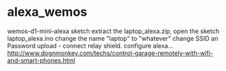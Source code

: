 # alexa_wemos
wemos-d1-mini-alexa sketch
extract the laptop_alexa.zip, open the sketch laptop_alexa.ino
change the name "laptop" to "whatever"
change SSID an Password
upload - connect relay shield.
configure alexa...
http://www.dognmonkey.com/techs/control-garage-remotely-with-wifi-and-smart-phones.html
